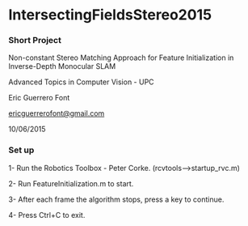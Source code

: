 # IntersectingFieldsStereo2015

### Short Project
Non-constant Stereo Matching Approach for Feature Initialization in Inverse-Depth Monocular SLAM

Advanced Topics in Computer Vision - UPC

Eric Guerrero Font

ericguerrerofont@gmail.com

10/06/2015


### Set up
1- Run the Robotics Toolbox - Peter Corke.  (rcvtools-->startup_rvc.m)

2- Run FeatureInitialization.m to start.

3- After each frame the algorithm stops, press a key to continue.

4- Press Ctrl+C to exit.


